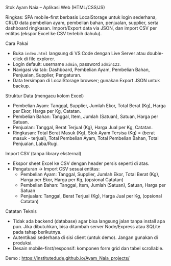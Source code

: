 Stok Ayam Naia – Aplikasi Web (HTML/CSS/JS)

Ringkas: SPA mobile-first berbasis LocalStorage untuk login sederhana, CRUD data pembelian ayam, pembelian bahan, penjualan, supplier, serta dashboard ringkasan. Import/Export data via JSON, dan import CSV per entitas (ekspor Excel ke CSV terlebih dahulu).

Cara Pakai

- Buka `index.html` langsung di VS Code dengan Live Server atau double-click di file explorer.
- Login default: username `admin`, password `admin123`.
- Navigasi via tab: Dashboard, Pembelian Ayam, Pembelian Bahan, Penjualan, Supplier, Pengaturan.
- Data tersimpan di LocalStorage browser; gunakan Export JSON untuk backup.

Struktur Data (mengacu kolom Excel)

- Pembelian Ayam: Tanggal, Supplier, Jumlah Ekor, Total Berat (Kg), Harga per Ekor, Harga per Kg, Catatan.
- Pembelian Bahan: Tanggal, Item, Jumlah (Satuan), Satuan, Harga per Satuan.
- Penjualan: Tanggal, Berat Terjual (Kg), Harga Jual per Kg, Catatan.
- Ringkasan: Total Berat Masuk (Kg), Stok Ayam Tersisa (Kg) = (berat masuk - terjual), Total Pembelian Ayam, Total Pembelian Bahan, Total Penjualan, Laba/Rugi.

Import CSV (tanpa library eksternal)

- Ekspor sheet Excel ke CSV dengan header persis seperti di atas.
- Pengaturan → Import CSV sesuai entitas:
  - Pembelian Ayam: Tanggal, Supplier, Jumlah Ekor, Total Berat (Kg), Harga per Ekor, Harga per Kg, (opsional Catatan)
  - Pembelian Bahan: Tanggal, Item, Jumlah (Satuan), Satuan, Harga per Satuan
  - Penjualan: Tanggal, Berat Terjual (Kg), Harga Jual per Kg, (opsional Catatan)

Catatan Teknis

- Tidak ada backend (database) agar bisa langsung jalan tanpa install apa pun. Jika dibutuhkan, bisa ditambah server Node/Express atau SQLite pada tahap berikutnya.
- Autentikasi sederhana di sisi client (untuk demo). Jangan gunakan di produksi.
- Desain mobile-first/responsif: komponen form grid dan tabel scrollable.

Demo : https://institutedude.github.io/Ayam_Naia_projects/
